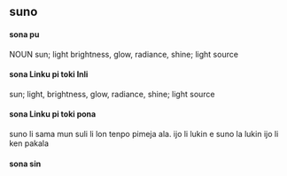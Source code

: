 ## suno

#### sona pu

NOUN sun; light brightness, glow, radiance, shine; light source

#### sona Linku pi toki Inli

sun; light, brightness, glow, radiance, shine; light source

#### sona Linku pi toki pona

suno li sama mun suli li lon tenpo pimeja ala. ijo li lukin e suno la lukin ijo li ken pakala

#### sona sin

